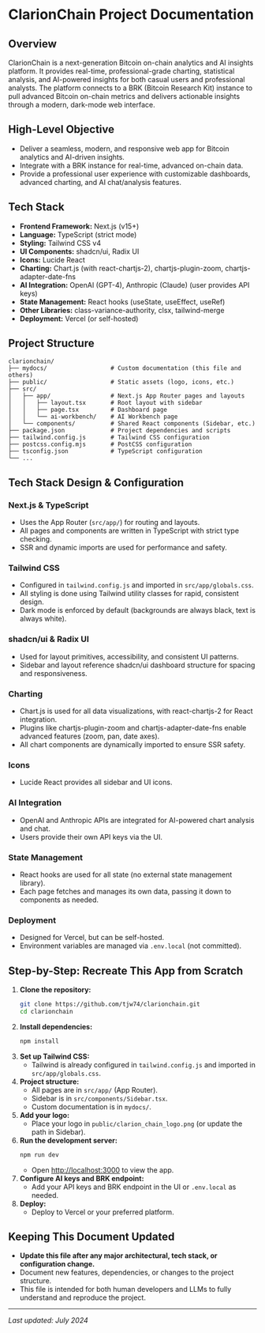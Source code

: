 # ClarionChain Project Documentation

## Overview
ClarionChain is a next-generation Bitcoin on-chain analytics and AI insights platform. It provides real-time, professional-grade charting, statistical analysis, and AI-powered insights for both casual users and professional analysts. The platform connects to a BRK (Bitcoin Research Kit) instance to pull advanced Bitcoin on-chain metrics and delivers actionable insights through a modern, dark-mode web interface.

## High-Level Objective
- Deliver a seamless, modern, and responsive web app for Bitcoin analytics and AI-driven insights.
- Integrate with a BRK instance for real-time, advanced on-chain data.
- Provide a professional user experience with customizable dashboards, advanced charting, and AI chat/analysis features.

## Tech Stack
- **Frontend Framework:** Next.js (v15+)
- **Language:** TypeScript (strict mode)
- **Styling:** Tailwind CSS v4
- **UI Components:** shadcn/ui, Radix UI
- **Icons:** Lucide React
- **Charting:** Chart.js (with react-chartjs-2), chartjs-plugin-zoom, chartjs-adapter-date-fns
- **AI Integration:** OpenAI (GPT-4), Anthropic (Claude) (user provides API keys)
- **State Management:** React hooks (useState, useEffect, useRef)
- **Other Libraries:** class-variance-authority, clsx, tailwind-merge
- **Deployment:** Vercel (or self-hosted)

## Project Structure
```
clarionchain/
├── mydocs/                  # Custom documentation (this file and others)
├── public/                  # Static assets (logo, icons, etc.)
├── src/
│   ├── app/                 # Next.js App Router pages and layouts
│   │   ├── layout.tsx       # Root layout with sidebar
│   │   ├── page.tsx         # Dashboard page
│   │   └── ai-workbench/    # AI Workbench page
│   └── components/          # Shared React components (Sidebar, etc.)
├── package.json             # Project dependencies and scripts
├── tailwind.config.js       # Tailwind CSS configuration
├── postcss.config.mjs       # PostCSS configuration
├── tsconfig.json            # TypeScript configuration
└── ...
```

## Tech Stack Design & Configuration
### Next.js & TypeScript
- Uses the App Router (`src/app/`) for routing and layouts.
- All pages and components are written in TypeScript with strict type checking.
- SSR and dynamic imports are used for performance and safety.

### Tailwind CSS
- Configured in `tailwind.config.js` and imported in `src/app/globals.css`.
- All styling is done using Tailwind utility classes for rapid, consistent design.
- Dark mode is enforced by default (backgrounds are always black, text is always white).

### shadcn/ui & Radix UI
- Used for layout primitives, accessibility, and consistent UI patterns.
- Sidebar and layout reference shadcn/ui dashboard structure for spacing and responsiveness.

### Charting
- Chart.js is used for all data visualizations, with react-chartjs-2 for React integration.
- Plugins like chartjs-plugin-zoom and chartjs-adapter-date-fns enable advanced features (zoom, pan, date axes).
- All chart components are dynamically imported to ensure SSR safety.

### Icons
- Lucide React provides all sidebar and UI icons.

### AI Integration
- OpenAI and Anthropic APIs are integrated for AI-powered chart analysis and chat.
- Users provide their own API keys via the UI.

### State Management
- React hooks are used for all state (no external state management library).
- Each page fetches and manages its own data, passing it down to components as needed.

### Deployment
- Designed for Vercel, but can be self-hosted.
- Environment variables are managed via `.env.local` (not committed).

## Step-by-Step: Recreate This App from Scratch
1. **Clone the repository:**
   ```sh
   git clone https://github.com/tjw74/clarionchain.git
   cd clarionchain
   ```
2. **Install dependencies:**
   ```sh
   npm install
   ```
3. **Set up Tailwind CSS:**
   - Tailwind is already configured in `tailwind.config.js` and imported in `src/app/globals.css`.
4. **Project structure:**
   - All pages are in `src/app/` (App Router).
   - Sidebar is in `src/components/Sidebar.tsx`.
   - Custom documentation is in `mydocs/`.
5. **Add your logo:**
   - Place your logo in `public/clarion_chain_logo.png` (or update the path in Sidebar).
6. **Run the development server:**
   ```sh
   npm run dev
   ```
   - Open [http://localhost:3000](http://localhost:3000) to view the app.
7. **Configure AI keys and BRK endpoint:**
   - Add your API keys and BRK endpoint in the UI or `.env.local` as needed.
8. **Deploy:**
   - Deploy to Vercel or your preferred platform.

## Keeping This Document Updated
- **Update this file after any major architectural, tech stack, or configuration change.**
- Document new features, dependencies, or changes to the project structure.
- This file is intended for both human developers and LLMs to fully understand and reproduce the project.

---

_Last updated: July 2024_ 